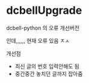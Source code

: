 # dcbellUpgrade
dcbell-python 의 오류 개선버전

인데,,,,,, 현재 오류 있음 ㅈㅅ

개선점
- 최신 글의 번호 입력안해도 됨
- 중간중간 놓치던 글까지 잡아줌
